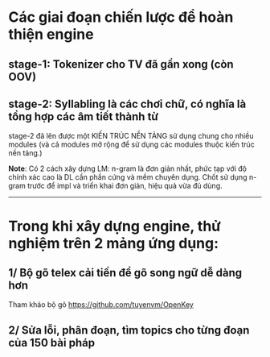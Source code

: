 # Các giai đoạn chiến lược để hoàn thiện engine

## stage-1: Tokenizer cho TV đã gần xong (còn OOV)

## stage-2: Syllabling là các chơi chữ, có nghĩa là tổng hợp các âm tiết thành từ
stage-2 đã lên được một KIẾN TRÚC NỀN TẢNG sử dụng chung cho nhiều modules (và cả modules mở rộng để sử dụng các modules thuộc kiến trúc nền tảng.)


__Note__: Có 2 cách xây dựng LM: n-gram là đơn giản nhất, phức tạp với độ chính xác cao là DL cần phần cứng và mềm chuyên dụng. Chốt sử dụng n-gram trước để impl và triển khai đơn giản, hiệu quả vừa đủ dùng.

- - -

# Trong khi xây dựng engine, thử nghiệm trên 2 mảng ứng dụng:


## 1/ Bộ gõ telex cải tiến để gõ song ngữ dễ dàng hơn

Tham khảo bộ gõ https://github.com/tuyenvm/OpenKey

## 2/ Sửa lỗi, phân đoạn, tìm topics cho từng đoạn của 150 bài pháp